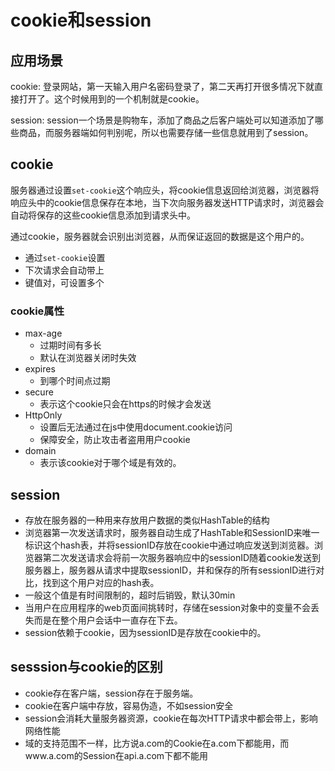 # cookie和session

## 应用场景
cookie: 
登录网站，第一天输入用户名密码登录了，第二天再打开很多情况下就直接打开了。这个时候用到的一个机制就是cookie。

session: 
session一个场景是购物车，添加了商品之后客户端处可以知道添加了哪些商品，而服务器端如何判别呢，所以也需要存储一些信息就用到了session。


## cookie

服务器通过设置`set-cookie`这个响应头，将cookie信息返回给浏览器，浏览器将响应头中的cookie信息保存在本地，当下次向服务器发送HTTP请求时，浏览器会自动将保存的这些cookie信息添加到请求头中。

通过cookie，服务器就会识别出浏览器，从而保证返回的数据是这个用户的。

 - 通过`set-cookie`设置
 - 下次请求会自动带上
 - 键值对，可设置多个


### cookie属性
 - max-age
   - 过期时间有多长
   - 默认在浏览器关闭时失效
 - expires
   - 到哪个时间点过期
 - secure
   - 表示这个cookie只会在https的时候才会发送
 - HttpOnly
   - 设置后无法通过在js中使用document.cookie访问
   - 保障安全，防止攻击者盗用用户cookie
 - domain
   - 表示该cookie对于哪个域是有效的。 


## session

 - 存放在服务器的一种用来存放用户数据的类似HashTable的结构
 - 浏览器第一次发送请求时，服务器自动生成了HashTable和SessionID来唯一标识这个hash表，并将sessionID存放在cookie中通过响应发送到浏览器。浏览器第二次发送请求会将前一次服务器响应中的sessionID随着cookie发送到服务器上，服务器从请求中提取sessionID，并和保存的所有sessionID进行对比，找到这个用户对应的hash表。
 - 一般这个值是有时间限制的，超时后销毁，默认30min
 - 当用户在应用程序的web页面间挑转时，存储在session对象中的变量不会丢失而是在整个用户会话中一直存在下去。
 - session依赖于cookie，因为sessionID是存放在cookie中的。


## sesssion与cookie的区别
 - cookie存在客户端，session存在于服务端。
 - cookie在客户端中存放，容易伪造，不如session安全
 - session会消耗大量服务器资源，cookie在每次HTTP请求中都会带上，影响网络性能
 - 域的支持范围不一样，比方说a.com的Cookie在a.com下都能用，而www.a.com的Session在api.a.com下都不能用